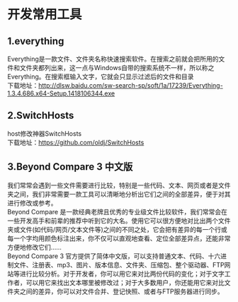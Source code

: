 # 开发常用工具
## 1.everything
 Everything是一款文件、文件夹名称快速搜索软件。在搜索之前就会把所用的文件和文件夹都列出来，这一点与Windows自带的搜索系统不一样，所以称之Everything。在搜索框输入文字，它就会只显示过滤后的文件和目录  
 下载地址：http://dlsw.baidu.com/sw-search-sp/soft/1a/17239/Everything-1.3.4.686.x64-Setup.1418106344.exe 
## 2.SwitchHosts
 host修改神器SwitchHosts  
 下载地址：https://github.com/oldj/SwitchHosts
## 3.Beyond Compare 3 中文版
  我们常常会遇到一些文件需要进行比较，特别是一些代码、文本、网页或者是文件夹之间，我们非常需要一款工具可以清晰地分析出它们之间的全部差异，便于对其进行修改或参考。  
  Beyond Compare 是一款经典老牌且优秀的专业级文件比较软件，我们常常会在一些开发高手和前辈的推荐中听到它的大名。使用它可以很方便地对比出两个文件夹或文件(如代码/网页/文本文件等)之间的不同之处，它会把有差异的每一个行或每一个字均用颜色标注出来，你不仅可以直观地查看、定位全部差异点，还能非常方便地修改它们……  
  Beyond Compare 3 官方提供了简体中文版，可以支持普通文本、代码、十六进制文件、注册表、mp3、图片、版本信息、文件夹、压缩包、整个驱动器、FTP网站等进行比较分析。对于开发者，你可以用它来对比两份代码的变化；对于文字工作者，可以用它来找出文本哪里被修改过；对于大多数用户，你还能用它来对比文件夹之间的差异，你可以对文件合并、登记快照、或者与FTP服务器进行同步。
 
